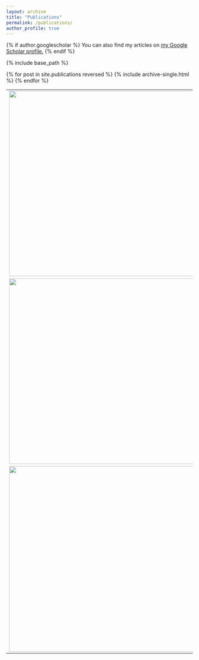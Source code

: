 ```yaml
---
layout: archive
title: "Publications"
permalink: /publications/
author_profile: true
---
```


{% if author.googlescholar %}
  You can also find my articles on <u><a href="{{author.googlescholar}}">my Google Scholar profile</a>.</u>
{% endif %}

{% include base_path %}

{% for post in site.publications reversed %}
  {% include archive-single.html %}
{% endfor %}







<table><tr>
 <td valign="center"><img width="500" src="https://alpoler.github.io/images/bampp.JPG" /></td> 
  <td valign="center"> <strong>Elimination of Non-Novel Segments at Multi-Scale for Few-Shot Segmentation</strong><br> 
    Alper Kayabaşı, Gülin Tüfekci, İlkay Ulusoy <br>
    WACV, 2023 <a href= "https://arxiv.org/pdf/2211.02300.pdf">[PDF]</a> 
  </td> 
</tr>
<tr>
  <td valign="center"> <img width="500" src="https://alpoler.github.io/images/arch.png" /> </td> 
  <td> <strong>Detecting Driver Drowsiness as an Anomaly Using LSTM Autoencoders</strong> 
    <br>  Gülin Tüfekci*, Alper Kayabaşı*, Erdem Akagündüz, İlkay Ulusoy 
    <br>    ISM Workshop @ ECCV, 2022 <a href= "https://arxiv.org/abs/2209.05269">[PDF]</a> <br>(*Equal Contribution) 
  </td>

<tr>
 <td valign="center"> <img width="500" src="https://alpoler.github.io/images/d.JPG"> </td> 
 <td> <strong>Comparison of distance metric learning methods against label noise for fine-grained recognition</strong>
    <br>  Alper Kayabaşı, Kaan Karaman, Ibrahim Batuhan Akkaya
    <br> Automatic Target Recognition XXXI @ SPIE, 2021 <a href= "https://www.spiedigitallibrary.org/conference-proceedings-of-spie/11729/117290F/Comparison-of-distance-metric-learning-methods-against-label-noise-for/10.1117/12.2587246.short?SSO=1">[PDF]</a>
  </td>
</tr>





